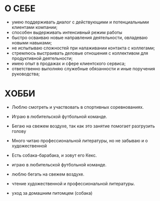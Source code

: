 # О СЕБЕ
- умею поддерживать диалог с действующими и потенциальными клиентами компании;
- способен выдерживать интенсивный режим работы
- быстро осваиваю новые направления деятельности, овладеваю новыми навыками;
- не испытываю сложностей при налаживании контакта с коллегами;
- стремлюсь выстраивать деловые отношения с коллективом для продуктивной деятельности;
- имею опыт в продажах и сфере клиентского сервиса;
- ответственно выполняю служебные обязанности и иные поручения руководства;


# ХOББИ
- Люблю смотреть и участвовать в спортивных соревнованиях.
- Играю в любительской футбольной команде.
- Бегаю на свежем воздухе, так как это занятие помогает разгрузить голову
- Много читаю профессиональной литературы, но не забываю и о художественной
- Есть собака-барабака, и зовут его Кекс. 















- играю в любительской футбольной команде.
- люблю бегать на свежем воздухе.
- чтение художественной и профессиональной литературы.
- уход за домашним питомцем (собака)
